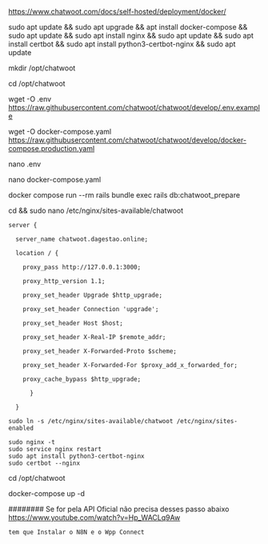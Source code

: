https://www.chatwoot.com/docs/self-hosted/deployment/docker/




sudo apt update && sudo apt upgrade && apt install docker-compose && sudo apt update && sudo apt install nginx && sudo apt update && sudo apt install certbot && sudo apt install python3-certbot-nginx && sudo apt update


mkdir /opt/chatwoot


cd /opt/chatwoot


wget -O .env https://raw.githubusercontent.com/chatwoot/chatwoot/develop/.env.example


wget -O docker-compose.yaml https://raw.githubusercontent.com/chatwoot/chatwoot/develop/docker-compose.production.yaml


nano .env

nano docker-compose.yaml


docker compose run --rm rails bundle exec rails db:chatwoot_prepare



cd && sudo nano /etc/nginx/sites-available/chatwoot
 
``` 
server {
 
  server_name chatwoot.dagestao.online;
 
  location / {
 
    proxy_pass http://127.0.0.1:3000;
 
    proxy_http_version 1.1;
 
    proxy_set_header Upgrade $http_upgrade;
 
    proxy_set_header Connection 'upgrade';
 
    proxy_set_header Host $host;
 
    proxy_set_header X-Real-IP $remote_addr;
 
    proxy_set_header X-Forwarded-Proto $scheme;
 
    proxy_set_header X-Forwarded-For $proxy_add_x_forwarded_for;
 
    proxy_cache_bypass $http_upgrade;
 
	  }
 
  }
``` 
```
sudo ln -s /etc/nginx/sites-available/chatwoot /etc/nginx/sites-enabled

sudo nginx -t
sudo service nginx restart
sudo apt install python3-certbot-nginx
sudo certbot --nginx
```


cd /opt/chatwoot

docker-compose up -d

######## Se for pela API Oficial não precisa desses passo abaixo
https://www.youtube.com/watch?v=Hp_WACLq9Aw
```
tem que Instalar o N8N e o Wpp Connect


